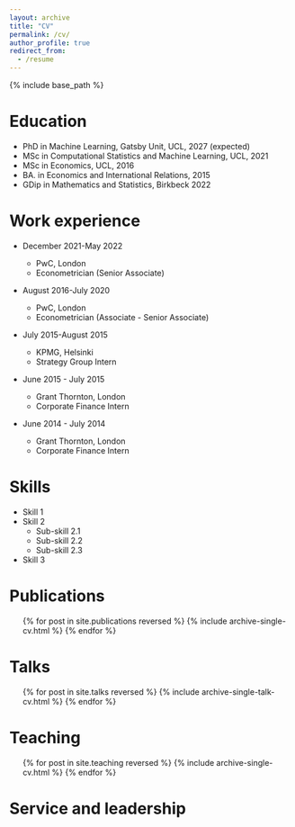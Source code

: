 ```yaml
---
layout: archive
title: "CV"
permalink: /cv/
author_profile: true
redirect_from:
  - /resume
---
```


{% include base_path %}

Education
======
* PhD in Machine Learning, Gatsby Unit, UCL, 2027 (expected)
* MSc in Computational Statistics and Machine Learning, UCL, 2021
* MSc in Economics, UCL, 2016
* BA. in Economics and International Relations, 2015
* GDip in Mathematics and Statistics, Birkbeck 2022

Work experience
======
* December 2021-May 2022
  * PwC, London
  * Econometrician (Senior Associate)

* August 2016-July 2020
  * PwC, London
  * Econometrician (Associate - Senior Associate)

* July 2015-August 2015
  * KPMG, Helsinki
  * Strategy Group Intern

* June 2015 - July 2015
  * Grant Thornton, London
  * Corporate Finance Intern
 
* June 2014 - July 2014
  * Grant Thornton, London
  * Corporate Finance Intern
  
  
Skills
======
* Skill 1
* Skill 2
  * Sub-skill 2.1
  * Sub-skill 2.2
  * Sub-skill 2.3
* Skill 3

Publications
======
  <ul>{% for post in site.publications reversed %}
    {% include archive-single-cv.html %}
  {% endfor %}</ul>
  
Talks
======
  <ul>{% for post in site.talks reversed %}
    {% include archive-single-talk-cv.html  %}
  {% endfor %}</ul>
  
Teaching
======
  <ul>{% for post in site.teaching reversed %}
    {% include archive-single-cv.html %}
  {% endfor %}</ul>
  
Service and leadership
======
